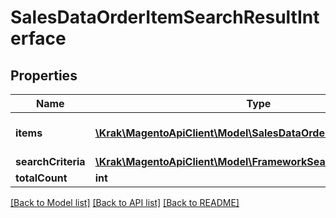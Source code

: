 # SalesDataOrderItemSearchResultInterface

## Properties
Name | Type | Description | Notes
------------ | ------------- | ------------- | -------------
**items** | [**\Krak\MagentoApiClient\Model\SalesDataOrderItemInterface[]**](SalesDataOrderItemInterface.md) | Array of collection items. | 
**searchCriteria** | [**\Krak\MagentoApiClient\Model\FrameworkSearchCriteriaInterface**](FrameworkSearchCriteriaInterface.md) |  | 
**totalCount** | **int** | Total count. | 

[[Back to Model list]](../README.md#documentation-for-models) [[Back to API list]](../README.md#documentation-for-api-endpoints) [[Back to README]](../README.md)


